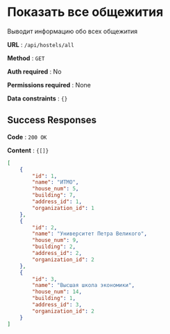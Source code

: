 # Показать все общежития

Выводит информацию обо всех общежития

**URL** : `/api/hostels/all`

**Method** : `GET`

**Auth required** : No

**Permissions required** : None

**Data constraints** : `{}`

## Success Responses

**Code** : `200 OK`

**Content** : `{[]}`

```json
[
    {
        "id": 1,
        "name": "ИТМО",
        "house_num": 5,
        "building": 7,
        "address_id": 1,
        "organization_id": 1
    },
    {
        "id": 2,
        "name": "Университет Петра Великого",
        "house_num": 9,
        "building": 2,
        "address_id": 2,
        "organization_id": 2
    },
    {
        "id": 3,
        "name": "Высшая школа экономики",
        "house_num": 14,
        "building": 1,
        "address_id": 3,
        "organization_id": 2
    }
]
```

